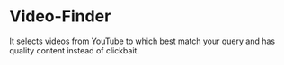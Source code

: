 # Video-Finder
It selects videos from YouTube to which best match your query and has quality content instead of clickbait.
